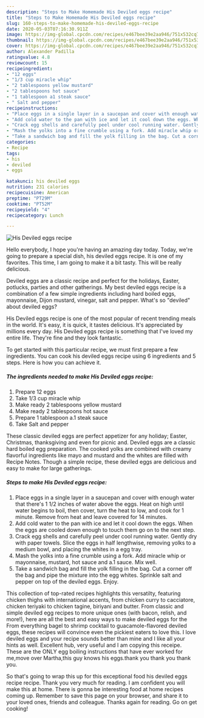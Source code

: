 ```yaml
---
description: "Steps to Make Homemade His Deviled eggs recipe"
title: "Steps to Make Homemade His Deviled eggs recipe"
slug: 160-steps-to-make-homemade-his-deviled-eggs-recipe
date: 2020-05-03T07:16:30.911Z
image: https://img-global.cpcdn.com/recipes/e467bee39e2aa946/751x532cq70/his-deviled-eggs-recipe-recipe-main-photo.jpg
thumbnail: https://img-global.cpcdn.com/recipes/e467bee39e2aa946/751x532cq70/his-deviled-eggs-recipe-recipe-main-photo.jpg
cover: https://img-global.cpcdn.com/recipes/e467bee39e2aa946/751x532cq70/his-deviled-eggs-recipe-recipe-main-photo.jpg
author: Alexander Padilla
ratingvalue: 4.8
reviewcount: 15
recipeingredient:
- "12 eggs"
- "1/3 cup miracle whip"
- "2 tablespoons yellow mustard"
- "2 tablespoons hot sauce"
- "1 tablespoon a1 steak sauce"
- " Salt and pepper"
recipeinstructions:
- "Place eggs in a single layer in a saucepan and cover with enough water that there&#39;s 1 1/2 inches of water above the eggs. Heat on high until water begins to boil, then cover, turn the heat to low, and cook for 1 minute. Remove from heat and leave covered for 14 minutes."
- "Add cold water to the pan with ice and let it cool down the eggs. When the eggs are cooled down enough to touch them go on to the next step."
- "Crack egg shells and carefully peel under cool running water. Gently dry with paper towels. Slice the eggs in half lengthwise, removing yolks to a medium bowl, and placing the whites in a egg tray."
- "Mash the yolks into a fine crumble using a fork. Add miracle whip or mayonnaise, mustard, hot sauce and a.1 sauce. Mix well."
- "Take a sandwich bag and fill the yolk filling in the bag. Cut a corner off the bag and pipe the mixture into the egg whites. Sprinkle salt and pepper on top of the deviled eggs. Enjoy."
categories:
- Recipe
tags:
- his
- deviled
- eggs

katakunci: his deviled eggs 
nutrition: 231 calories
recipecuisine: American
preptime: "PT29M"
cooktime: "PT52M"
recipeyield: "4"
recipecategory: Lunch

---
```



![His Deviled eggs recipe](https://img-global.cpcdn.com/recipes/e467bee39e2aa946/751x532cq70/his-deviled-eggs-recipe-recipe-main-photo.jpg)

Hello everybody, I hope you're having an amazing day today. Today, we're going to prepare a special dish, his deviled eggs recipe. It is one of my favorites. This time, I am going to make it a bit tasty. This will be really delicious.

Deviled eggs are a classic recipe and perfect for the holidays, Easter, potlucks, parties and other gatherings. My best deviled eggs recipe is a combination of a few simple ingredients including hard boiled eggs, mayonnaise, Dijon mustard, vinegar, salt and pepper. What&#39;s so &#34;deviled&#34; about deviled eggs?

His Deviled eggs recipe is one of the most popular of recent trending meals in the world. It's easy, it is quick, it tastes delicious. It's appreciated by millions every day. His Deviled eggs recipe is something that I've loved my entire life. They're fine and they look fantastic.


To get started with this particular recipe, we must first prepare a few ingredients. You can cook his deviled eggs recipe using 6 ingredients and 5 steps. Here is how you can achieve it.

<!--inarticleads1-->

##### The ingredients needed to make His Deviled eggs recipe:

1. Prepare 12 eggs
1. Take 1/3 cup miracle whip
1. Make ready 2 tablespoons yellow mustard
1. Make ready 2 tablespoons hot sauce
1. Prepare 1 tablespoon a.1 steak sauce
1. Take  Salt and pepper


These classic deviled eggs are perfect appetizer for any holiday; Easter, Christmas, thanksgiving and even for picnic and. Deviled eggs are a classic hard boiled egg preparation. The cooked yolks are combined with creamy flavorful ingredients like mayo and mustard and the whites are filled with Recipe Notes. Though a simple recipe, these deviled eggs are delicious and easy to make for large gatherings. 

<!--inarticleads2-->

##### Steps to make His Deviled eggs recipe:

1. Place eggs in a single layer in a saucepan and cover with enough water that there&#39;s 1 1/2 inches of water above the eggs. Heat on high until water begins to boil, then cover, turn the heat to low, and cook for 1 minute. Remove from heat and leave covered for 14 minutes.
1. Add cold water to the pan with ice and let it cool down the eggs. When the eggs are cooled down enough to touch them go on to the next step.
1. Crack egg shells and carefully peel under cool running water. Gently dry with paper towels. Slice the eggs in half lengthwise, removing yolks to a medium bowl, and placing the whites in a egg tray.
1. Mash the yolks into a fine crumble using a fork. Add miracle whip or mayonnaise, mustard, hot sauce and a.1 sauce. Mix well.
1. Take a sandwich bag and fill the yolk filling in the bag. Cut a corner off the bag and pipe the mixture into the egg whites. Sprinkle salt and pepper on top of the deviled eggs. Enjoy.


This collection of top-rated recipes highlights this versatilty, featuring chicken thighs with international accents, from chicken curry to cacciatore, chicken teriyaki to chicken tagine, biriyani and butter. From classic and simple deviled egg recipes to more unique ones (with bacon, relish, and more!), here are all the best and easy ways to make deviled eggs for the From everything bagel to shrimp cocktail to guacamole-flavored deviled eggs, these recipes will convince even the pickiest eaters to love this. I love deviled eggs and your recipe sounds better than mine and I like all your hints as well. Excellent hub, very useful and I am copying this receipe. These are the ONLY egg boiling instructions that have ever worked for me,move over Martha,this guy knows his eggs.thank you thank you thank you. 

So that's going to wrap this up for this exceptional food his deviled eggs recipe recipe. Thank you very much for reading. I am confident you will make this at home. There is gonna be interesting food at home recipes coming up. Remember to save this page on your browser, and share it to your loved ones, friends and colleague. Thanks again for reading. Go on get cooking!
